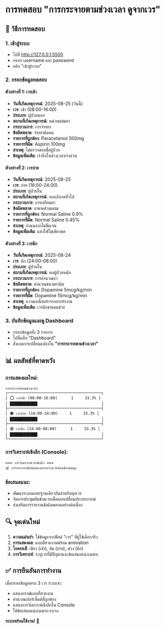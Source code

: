 # การทดสอบ "การกระจายตามช่วงเวลา ดูจากเวร"

## 🎯 **วิธีการทดสอบ**

### 1. **เข้าสู่ระบบ**
- ไปที่ http://127.0.0.1:5500
- กรอก username และ password
- คลิก "เข้าสู่ระบบ"

### 2. **กรอกข้อมูลทดสอบ**

#### **ตัวอย่างที่ 1: เวรเช้า**
- **วันที่เกิดเหตุการณ์**: 2025-08-25 (วันนี้)
- **เวร**: เช้า (08:00-16:00)
- **ประเภท**: ผู้ป่วยนอก
- **สถานที่เกิดเหตุการณ์**: หน่วยผสมยา
- **กระบวนการ**: การจ่ายยา
- **ข้อผิดพลาด**: จ่ายยาผิดคน
- **รายการที่ถูกต้อง**: Paracetamol 500mg
- **รายการที่ผิด**: Aspirin 100mg
- **สาเหตุ**: ไม่ตรวจสอบชื่อผู้ป่วย
- **ข้อมูลเพิ่มเติม**: เร่งรีบในช่วงเวลาเร่งด่วน

#### **ตัวอย่างที่ 2: เวรบ่าย**
- **วันที่เกิดเหตุการณ์**: 2025-08-25
- **เวร**: บ่าย (16:00-24:00)
- **ประเภท**: ผู้ป่วยใน
- **สถานที่เกิดเหตุการณ์**: หออภิบาลทั่วไป
- **กระบวนการ**: การเตรียมยา
- **ข้อผิดพลาด**: ยาขาดส่วนผสม
- **รายการที่ถูกต้อง**: Normal Saline 0.9%
- **รายการที่ผิด**: Normal Saline 0.45%
- **สาเหตุ**: อ่านฉลากไม่ชัดเจน
- **ข้อมูลเพิ่มเติม**: แสงไฟไม่เพียงพอ

#### **ตัวอย่างที่ 3: เวรดึก**
- **วันที่เกิดเหตุการณ์**: 2025-08-24
- **เวร**: ดึก (24:00-08:00)
- **ประเภท**: ผู้ป่วยใน
- **สถานที่เกิดเหตุการณ์**: หอผู้ป่วยหนัก
- **กระบวนการ**: การคำนวณยา
- **ข้อผิดพลาด**: คำนวณขนาดยาผิด
- **รายการที่ถูกต้อง**: Dopamine 5mcg/kg/min
- **รายการที่ผิด**: Dopamine 15mcg/kg/min
- **สาเหตุ**: ความเหนื่อยล้าจากการทำงาน
- **ข้อมูลเพิ่มเติม**: เวรดึกขาดคนช่วย

### 3. **บันทึกข้อมูลและดู Dashboard**
- กรอกข้อมูลทั้ง 3 รายการ
- ไปที่แท็บ "Dashboard"
- สังเกตการเปลี่ยนแปลงใน **"การกระจายตามช่วงเวลา"**

## 📊 **ผลลัพธ์ที่คาดหวัง**

### **การแสดงผลใหม่:**
```
การกระจายตามช่วงเวลา
┌─────────────────────────────────────────┐
│ ⭕ เวรเช้า (08:00-16:00)      1     33.3% │
│ ████████████                            │
├─────────────────────────────────────────┤
│ 🟠 เวรบ่าย (16:00-24:00)     1     33.3% │
│ ████████████                            │
├─────────────────────────────────────────┤
│ 🟣 เวรดึก (24:00-08:00)      1     33.3% │
│ ████████████                            │
└─────────────────────────────────────────┘
```

### **การวิเคราะห์เชิงลึก (Console):**
```
=== การวิเคราะห์เวรเชิงลึก ===
📊 การกระจายข้อผิดพลาดระหว่างเวรค่อนข้างสมดุล
```

### **ข้อเสนอแนะ:**
- พัฒนาระบบมาตรฐานเดียวกันสำหรับทุกเวร
- จัดการประชุมทีมข้ามเวรเพื่อแลกเปลี่ยนประสบการณ์
- ส่งเสริมการรายงานข้อผิดพลาดอย่างต่อเนื่อง

## 🔍 **จุดเด่นใหม่**

1. **ความแม่นยำ**: ใช้ข้อมูลจากฟิลด์ "เวร" ที่ผู้ใช้เลือกจริง
2. **การแสดงผล**: แถบสีสวยงามพร้อม animation
3. **ไอคอนสี**: เขียว (เช้า), ส้ม (บ่าย), ม่วง (ดึก)
4. **การวิเคราะห์**: ระบุเวรที่มีปัญหาและข้อเสนอแนะเฉพาะ

## ✅ **การยืนยันการทำงาน**

เมื่อกรอกข้อมูลครบ 3 เวร ระบบจะ:
- แสดงกราฟแถบที่สวยงาม
- คำนวณเปอร์เซ็นต์ที่ถูกต้อง
- แสดงการวิเคราะห์เชิงลึกใน Console
- ให้ข้อเสนอแนะเฉพาะเจาะจง

**ระบบพร้อมใช้งาน!** 🚀

